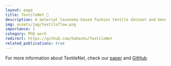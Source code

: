 ```yaml
---
layout: page
title: TextileNet 👀
description: A material taxonomy-based fashion textile dataset and benchmark
img: assets/img/textileflow.png
importance: 1
category: PhD work
redirect: https://github.com/hahashu/TextileNet
related_publications: true
---
```


For more information about TextileNet, check our [paper](https://arxiv.org/abs/2301.06160)
and [GitHub](https://github.com/hahashu/TextileNet)

